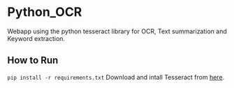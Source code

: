 # Python_OCR
 Webapp using the python tesseract library for OCR, Text summarization and Keyword extraction.


## How to Run

 `pip install -r requirements.txt`
 Download and intall Tesseract from [here](https://github.com/UB-Mannheim/tesseract/wiki).